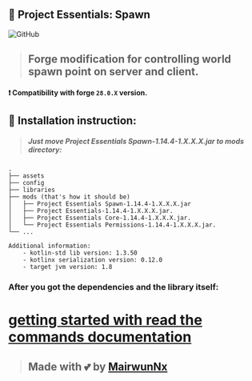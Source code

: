 ## 🎊 Project Essentials: Spawn

![GitHub](https://img.shields.io/github/license/ProjectEssentials/ProjectEssentials-Spawn)

> ## Forge modification for controlling world spawn point on server and client.

#### ❗ Compatibility with forge `28.0.X` version.

## 🧐 Installation instruction:
> ##### Just move Project Essentials Spawn-1.14.4-1.X.X.X.jar to mods directory:

```
.
├── assets
├── config
├── libraries
├── mods (that's how it should be)
│   ├── Project Essentials Spawn-1.14.4-1.X.X.X.jar
│   ├── Project Essentials-1.14.4-1.X.X.X.jar.
│   ├── Project Essentials Core-1.14.4-1.X.X.X.jar.
│   └── Project Essentials Permissions-1.14.4-1.X.X.X.jar.
└── ...
```

```
Additional information:
    - kotlin-std lib version: 1.3.50
    - kotlinx serialization version: 0.12.0
    - target jvm version: 1.8
```

### After you got the dependencies and the library itself:

# [getting started with read the commands documentation](./documentation/in-using.md)

> ## Made with 💕 by [MairwunNx](https://mairwunnx.github.io/)
